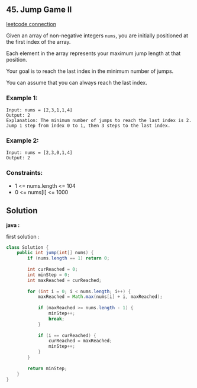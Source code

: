 ## 45. Jump Game II

[leetcode connection](https://leetcode.com/problems/jump-game-ii/)

Given an array of non-negative integers `nums`, you are initially positioned at the first index of the array.

Each element in the array represents your maximum jump length at that position.

Your goal is to reach the last index in the minimum number of jumps.

You can assume that you can always reach the last index.

### Example 1:
```
Input: nums = [2,3,1,1,4]
Output: 2
Explanation: The minimum number of jumps to reach the last index is 2. Jump 1 step from index 0 to 1, then 3 steps to the last index.
```

### Example 2:
```
Input: nums = [2,3,0,1,4]
Output: 2
```

### Constraints:

* 1 <= nums.length <= 104
* 0 <= nums[i] <= 1000

## Solution

**java :**

first solution :
```java
class Solution {
    public int jump(int[] nums) {
        if (nums.length == 1) return 0;
        
        int curReached = 0;
        int minStep = 0;
        int maxReached = curReached;
        
        for (int i = 0; i < nums.length; i++) {
            maxReached = Math.max(nums[i] + i, maxReached);
            
            if (maxReached >= nums.length - 1) {
                minStep++;
                break;
            }
            
            if (i == curReached) {
                curReached = maxReached;
                minStep++;
            }
        }
        
        return minStep;
    }
}
```